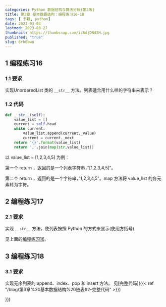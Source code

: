 ```yaml
---
categories: Python 数据结构与算法分析(第2版)
title: 第3章 基本数据结构：编程练习16-18
tags: [ 书籍, python]
date: 2023-03-04 
lastmod: 2023-03-27 
thumbnail: https://thumbsnap.com/i/AdjDN43H.jpg
published: "true"
slug: 6rh6bwu
---
```



## 1 编程练习16
### 1.1 要求
实现UnorderedList 类的 `__str__` 方法。列表适合用什么样的字符串来表示？
### 1.2 代码

```python
def __str__(self):
    value_list = []
    current = self.head
    while current:
        value_list.append(current._value)
        current = current._next
    return '{}'.format(value_list)
	return ','.join(map(str,value_list))
```

以 value_list = [1,2,3,4,5] 为例：

第一个 return ，返回的是一个列表字符串，”[1,2,3,4,5]”。

第二个 return ，返回的是一个字符串，”1,2,3,4,5”。map 方法将 value_list 的各元素转为字符。

## 2 编程练习17
### 2.1 要求
实现 `__str__` 方法，使列表按照 Python 的方式来显示(使用方括号)

见上面的[编程练习16](#1-编程练习16)。


## 3 编程练习18
### 3.1 要求
实现无序列表的 append、index、pop 和 insert 方法。
见[完整代码]({{< ref "/blog/第3章%20基本数据结构%20链表#2-完整代码" >}})

}})

